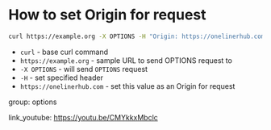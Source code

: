 # How to set Origin for request

```bash
curl https://example.org -X OPTIONS -H "Origin: https://onelinerhub.com"
```

- `curl` - base curl command
- `https://example.org` - sample URL to send OPTIONS request to
- `-X OPTIONS` - will send `OPTIONS` request
- `-H` - set specified header
- `https://onelinerhub.com` - set this value as an Origin for request

group: options


link_youtube: https://youtu.be/CMYkkxMbclc
